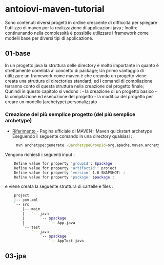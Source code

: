 # antoiovi-maven-tutorial

Sono contenuti diversi progetti in ordine crescente di difficoltà per spiegare l'utilizzo di maven per la realizzazione di applicazioni java ;
Inoltre continunando nella complessità è possibile utilizzare i framework come modelli base per diversi tipi di applicazione.


## 01-base
In un progetto java la struttura delle directory è molto importante in quanto è strettamente correlata al concetto di package;
Un primo vantaggio di utilizzare un framework come maven è che creando un progetto viene creata una struttura di directories standard, ed i comandi di compilazione terranno conto di questa struttura nella creazione del progetto finale;
Qunindi in questo capitolo si vedono : 
    - la creazione di un progetto basico
    - la compilazione ed esecuzione del progetto
    - la modifica del progetto per creare un modello (archetype) personalizzato
    
### Creazione del più semplice progetto (del più semplice archetype)
* [Riferimento ](https://maven.apache.org/archetypes/maven-archetype-quickstart/) - Pagina ufficiale di MAVEN : Maven quickstart archetype
Eseguendo il seguente comando in una directory qualsiasi :
```sh
     mvn archetype:generate -DarchetypeGroupId=org.apache.maven.archetypes -DarchetypeArtifactId=maven-archetype-quickstart  -DarchetypeVersion=1.3
```
Vengono richiesti i seguenti input :
```sh
    Define value for property 'groupId': $package
    Define value for property 'artifactId': project
    Define value for property 'version' 1.0-SNAPSHOT: : 
    Define value for property 'package' $package : 
```
e viene creata la seguente struttura di cartelle e files :

```sh
    project
    |-- pom.xml
    `-- src
        |-- main
        |   `-- java
        |       `-- $package
        |           `-- App.java
        `-- test
            `-- java
                `-- $package
                    `-- AppTest.java
```



## 03-jpa
